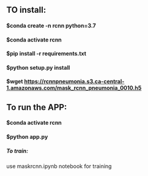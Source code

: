 ## TO install:

#### $conda create -n rcnn python=3.7
#### $conda activate rcnn
#### $pip install -r requirements.txt
#### $python setup.py install
#### $wget https://rcnnpneumonia.s3.ca-central-1.amazonaws.com/mask_rcnn_pneumonia_0010.h5

## To run the APP:

#### $conda activate rcnn
#### $python app.py



##### To train:

use maskrcnn.ipynb notebook for training

